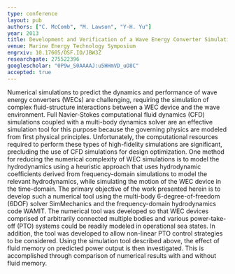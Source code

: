 ```yaml
---
type: conference
layout: pub
authors: ["C. McComb", "M. Lawson", "Y-H. Yu"]
year: 2013
title: Development and Verification of a Wave Energy Converter Simulation Tool
venue: Marine Energy Technology Symposium
engrxiv: 10.17605/OSF.IO/JBW3Z
researchgate: 275522396
googlescholar: "0P9w_S0AAAAJ:u5HHmVD_uO8C"
accepted: true
---
```

Numerical simulations to predict the dynamics and performance of wave energy converters (WECs) are challenging, requiring the simulation of complex fluid-structure interactions between a WEC device and the wave environment. Full Navier-Stokes computational fluid dynamics (CFD) simulations coupled with a multi-body dynamics solver are an effective simulation tool for this purpose because the governing physics are modeled from first physical principles. Unfortunately, the computational resources required to perform these types of high-fidelity simulations are significant, precluding the use of CFD simulations for design optimization. One method for reducing the numerical complexity of WEC simulations is to model the hydrodynamics using a heuristic approach that uses hydrodynamic coefficients derived from frequency-domain simulations to model the relevant hydrodynamics, while simulating the motion of the WEC device in the time-domain. The primary objective of the work presented herein is to develop such a numerical tool using the multi-body 6-degree-of-freedom (6DOF) solver SimMechanics and the frequency-domain hydrodynamics code WAMIT. The numerical tool was developed so that WEC devices comprised of arbitrarily connected multiple bodies and various power-take-off (PTO) systems could be readily modeled in operational sea states. In addition, the tool was developed to allow non-linear PTO control strategies to be considered. Using the simulation tool described above, the effect of fluid memory on predicted power output is then investigated. This is accomplished through comparison of numerical results with and without fluid memory.

